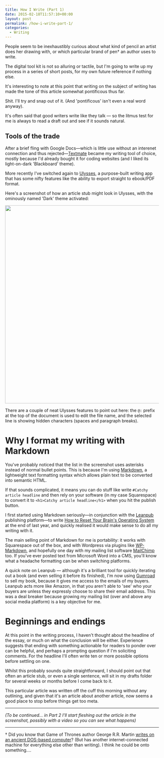 ```yaml
---
title: How I Write (Part 1)
date: 2015-02-18T11:57:10+00:00
layout: post
permalink: /how-i-write-part-1/
categories:
  - Writing
---
```

<p>People seem to be inexhaustibly curious about what kind of pencil an artist does her drawing with, or which particular brand of pen† an author uses to write.</p>

<p>The digital tool kit is not so alluring or tactile, but I'm going to write up my process in a series of short posts, for my own future reference if nothing else.</p>

<p>It's interesting to note at this point that writing on the subject of writing has made the tone of this article somewhat pontificous thus far.</p>

<p>Shit. I'll try and snap out of it. (And 'pontificous' isn't even a real word anyway).</p>

<p>It's often said that good writers write like they talk — so the litmus test for me is always to read a draft out and see if it sounds natural.</p>

<h2 id="toolsofthetrade">Tools of the trade</h2>

<p>After a brief fling with Google Docs—which is little use without an interenet connection and thus rejected—<a href="http://macromates.com/">Textmate</a> became my writing tool of choice, mostly because I'd already bought it for coding websites (and I liked its light-on-dark 'Blackboard' theme).</p>

<p>More recently I've switched again to <a href="http://www.ulyssesapp.com/">Ulysses</a>, a purpose-built writing app that has some nifty features like the ability to export straight to ebook/PDF format. </p>

<p>Here's a screenshot of how an article stub might look in Ulysses, with the ominously named 'Dark' theme activated:</p> 

<img src="/media/ulysses-text-editor-mac.png" alt="" width="767" height="646" class="alignnone size-full wp-image-2055" />

<p>There are a couple of neat Ulysses features to point out here: the <code>@:</code> prefix at the top of the document is used to edit the file name, and the selected line is showing hidden characters (spaces and paragraph breaks).</p>

<h1 id="whyiformatmywritingwithmarkdown">Why I format my writing with Markdown</h1>

<p>You've probably noticed that the list in the screenshot uses asterisks instead of normal bullet points. This is because I'm using <a href="http://daringfireball.net/projects/markdown/">Markdown</a>, a lightweight text formatting syntax which allows plain text to be converted into semantic HTML.</p>

<p>If that sounds complicated, it means you can do stuff like write <code>#Catchy article headline</code> and then rely on your software (in my case Squarespace) to convert it to <code>&lt;h1&gt;Catchy article headline&lt;/h1&gt;</code> when you hit the publish button.</p>

<p>I first started using Markdown seriously—in conjunction with the <a href="https://leanpub.com">Leanpub</a> publishing platform—to write <a href="https://gumroad.com/l/reset-your-brain">How to Reset Your Brain's Operating System</a> at the end of last year, and quickly realised it would make sense to do all my writing with it.</p>

<p>The main selling point of Markdown for me is portability: it works with Squarespace out of the box, and with Wordpress via plugins like <a href="https://wordpress.org/plugins/wp-markdown/">WP-Markdown</a>, and hopefully one day with my mailing list software <a href="http://eepurl.com/LM9ur">MailChimp</a> too. If you've ever posted text from Microsoft Word into a CMS, you'll know what a headache formatting can be when switching platforms.</p>

<p>A quick note on Leanpub — although it's a brilliant tool for quickly iterating out a book (and even selling it before its finished), I'm now using <a href="https://gumroad.com/">Gumroad</a> to sell my book, because it gives me access to the emails of my buyers. Leanpub acts more like Amazon, in that you aren't able to 'see' who your buyers are unless they expressly choose to share their email address. This was a deal breaker because growing my mailing list (over and above any social media platform) is a key objective for me.</p>

<h1 id="beginningsandendings">Beginnings and endings</h1>

<p>At this point in the writing process, I haven't thought about the headline of the essay, or much on what the conclusion will be either. Experience suggests that ending with something actionable for readers to ponder over can be helpful, and perhaps a prompting question if I'm soliciting comments. For the headline I'll often write ten or more possible options before settling on one.</p>

<p>Whilst this probably sounds quite straightforward, I should point out that often an article stub, or even a single sentence, will sit in my drafts folder for several weeks or months before I come back to it.</p>

<p>This particular article was written off the cuff this morning without any outlining, and given that it's an article about another article, now seems a good place to stop before things get too meta.</p>

<hr />

<p><em>(To be continued... in Part 2 I'll start fleshing out the article in the screenshot, possibly with a video so you can see what happens)</em></p>

<hr />

<p>† Did you know that Game of Thrones author George R.R. Martin <a href="http://greig.cc/sparkfile/2014/11/george-martin-wordstar-game-of-thrones">writes on an ancient DOS-based computer</a>? (But has another internet-connected machine for everything else other than writing). I think he could be onto something....</p>